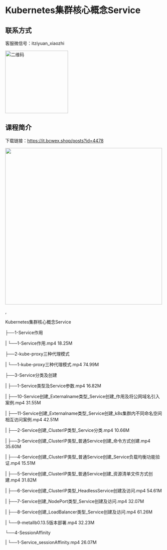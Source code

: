 # Kubernetes集群核心概念Service

## 联系方式

客服微信号：itziyuan_xiaozhi

<img src="https://ziyuanyun.oss-cn-guangzhou.aliyuncs.com/common/20240614073449/666b82192834a.jpg" width="200" height="200" alt="二维码">

## 课程简介

下载链接：https://it.bcwex.shop/posts?id=4478

<img src="https://ziyuanyun.oss-cn-guangzhou.aliyuncs.com/yun/20241001073006/66fb347eee1fb.jpg" width="500" alt="">

  ,

 Kubernetes集群核心概念Service

 ├──1-Service作用

 | └──1-Service作用.mp4 18.25M

 ├──2-kube-proxy三种代理模式

 | └──1-kube-proxy三种代理模式.mp4 74.99M

 ├──3-Service分类及创建

 | ├──1-Service类型及Service参数.mp4 16.82M

 | ├──10-Service创建_Externalname类型_Service创建_作用及将公网域名引入案例.mp4 31.55M

 | ├──11-Service创建_Externalname类型_Service创建_k8s集群内不同命名空间相互访问案例.mp4 42.51M

 | ├──2-Service创建_ClusterIP类型_Service分类.mp4 10.66M

 | ├──3-Service创建_ClusterIP类型_普通Service创建_命令方式创建.mp4 35.60M

 | ├──4-Service创建_ClusterIP类型_普通Service创建_Service负载均衡功能验证.mp4 15.51M

 | ├──5-Service创建_ClusterIP类型_普通Service创建_资源清单文件方式创建.mp4 31.82M

 | ├──6-Service创建_ClusterIP类型_HeadlessService创建及访问.mp4 54.61M

 | ├──7-Service创建_NodePort类型_Service创建及访问.mp4 32.07M

 | ├──8-Service创建_LoadBalancer类型_Service创建及访问.mp4 61.26M

 | └──9-metallb0.13.5版本部署.mp4 32.23M

 └──4-SessionAffinity

 | └──1-Service_sessionAffinity.mp4 26.07M

  